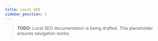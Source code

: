 ```yaml
---
title: Local SEO
sidebar_position: 1
---
```


> **TODO:** Local SEO documentation is being drafted. This placeholder ensures navigation works.

